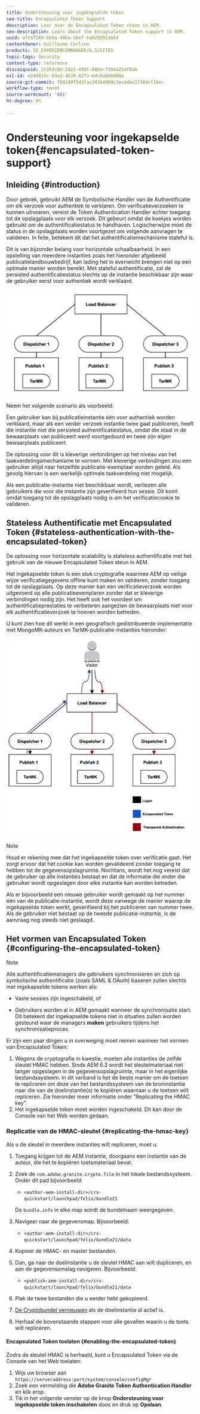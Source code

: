 ```yaml
---
title: Ondersteuning voor ingekapselde token
seo-title: Encapsulated Token Support
description: Leer over de Encapsulated Token steun in AEM.
seo-description: Learn about the Encapsulated Token support in AEM.
uuid: a7c6f269-bb5a-49ba-abef-ea029202ab6d
contentOwner: Guillaume Carlino
products: SG_EXPERIENCEMANAGER/6.5/SITES
topic-tags: Security
content-type: reference
discoiquuid: 2c263c0d-2521-49df-88ba-f304a25af8ab
exl-id: e24d815c-83e2-4639-8273-b4c0a6bb008a
source-git-commit: f8d249f5d3fac243b4989c3eca4be2730dcf16ec
workflow-type: tm+mt
source-wordcount: '801'
ht-degree: 0%

---
```


# Ondersteuning voor ingekapselde token{#encapsulated-token-support}

## Inleiding {#introduction}

Door gebrek, gebruikt AEM de Symbolische Handler van de Authentificatie om elk verzoek voor authentiek te verklaren. Om verificatieverzoeken te kunnen uitvoeren, vereist de Token Authentication Handler echter toegang tot de opslagplaats voor elk verzoek. Dit gebeurt omdat de koekjes worden gebruikt om de authentificatiestatus te handhaven. Logischerwijze moet de status in de opslagplaats worden voortgezet om volgende aanvragen te valideren. In feite, betekent dit dat het authentificatiemechanisme stateful is.

Dit is van bijzonder belang voor horizontale schaalbaarheid. In een opstelling van meerdere instanties zoals het hieronder afgebeeld publicatielandbouwbedrijf, kan lading het in evenwicht brengen niet op een optimale manier worden bereikt. Met stateful authentificatie, zal de persisted authentificatiestatus slechts op de instantie beschikbaar zijn waar de gebruiker eerst voor authentiek wordt verklaard.

![chlimage_1-33](assets/chlimage_1-33a.png)

Neem het volgende scenario als voorbeeld:

Een gebruiker kan bij publicatieinstantie één voor authentiek worden verklaard, maar als een verder verzoek instantie twee gaat publiceren, heeft die instantie niet die persisted authentificatiestatus, omdat die staat in de bewaarplaats van publiceert werd voortgeduurd en twee zijn eigen bewaarplaats publiceert.

De oplossing voor dit is kleverige verbindingen op het niveau van het taakverdelingsmechanisme te vormen. Met kleverige verbindingen zou een gebruiker altijd naar hetzelfde publicatie-exemplaar worden geleid. Als gevolg hiervan is een werkelijk optimale taakverdeling niet mogelijk.

Als een publicatie-instantie niet beschikbaar wordt, verliezen alle gebruikers die voor die instantie zijn geverifieerd hun sessie. Dit komt omdat toegang tot de opslagplaats nodig is om het verificatiecookie te valideren.

## Stateless Authentificatie met Encapsulated Token {#stateless-authentication-with-the-encapsulated-token}

De oplossing voor horizontale scalability is stateless authentificatie met het gebruik van de nieuwe Encapsulated Token steun in AEM.

Het ingekapselde token is een stuk cryptografie waarmee AEM op veilige wijze verificatiegegevens offline kunt maken en valideren, zonder toegang tot de opslagplaats. Op deze manier kan een verificatieverzoek worden uitgevoerd op alle publicatieexemplaren zonder dat er kleverige verbindingen nodig zijn. Het heeft ook het voordeel om authentificatieprestaties te verbeteren aangezien de bewaarplaats niet voor elk authentificatieverzoek te hoeven worden betreden.

U kunt zien hoe dit werkt in een geografisch gedistribueerde implementatie met MongoMK-auteurs en TarMK-publicatie-instanties hieronder:

![chlimage_1-34](assets/chlimage_1-34a.png)

>[!NOTE]
>
>Houd er rekening mee dat het ingekapselde token over verificatie gaat. Het zorgt ervoor dat het cookie kan worden gevalideerd zonder toegang te hebben tot de gegevensopslagruimte. Nochtans, wordt het nog vereist dat de gebruiker op alle instanties bestaat en dat de informatie die onder die gebruiker wordt opgeslagen door elke instantie kan worden betreden.
>
>Als er bijvoorbeeld een nieuwe gebruiker wordt gemaakt op het nummer één van de publicatie-instantie, wordt deze vanwege de manier waarop de ingekapselde token werkt, geverifieerd bij het publiceren van nummer twee. Als de gebruiker niet bestaat op de tweede publicatie-instantie, is de aanvraag nog steeds niet geslaagd.

## Het vormen van Encapsulated Token {#configuring-the-encapsulated-token}

>[!NOTE]
>Alle authentificatiemanagers die gebruikers synchroniseren en zich op symbolische authentificatie (zoals SAML &amp; OAuth) baseren zullen slechts met ingekapselde tokens werken als:
>
>* Vaste sessies zijn ingeschakeld, of
>
>* Gebruikers worden al in AEM gemaakt wanneer de synchronisatie start. Dit betekent dat ingekapselde tokens niet in situaties zullen worden gesteund waar de managers **maken** gebruikers tijdens het synchronisatieproces.


Er zijn een paar dingen u in overweging moet nemen wanneer het vormen van Encapsulated Token:

1. Wegens de cryptografie in kwestie, moeten alle instanties de zelfde sleutel HMAC hebben. Sinds AEM 6.3 wordt het sleutelmateriaal niet langer opgeslagen in de gegevensopslagruimte, maar in het eigenlijke bestandssysteem. In dit verband is het de beste manier om de toetsen te repliceren om deze van het bestandssysteem van de broninstantie naar die van de doelinstantie(s) te kopiëren waarnaar u de toetsen wilt repliceren. Zie hieronder meer informatie onder &quot;Replicating the HMAC key&quot;.
1. Het ingekapselde token moet worden ingeschakeld. Dit kan door de Console van het Web worden gedaan.

### Replicatie van de HMAC-sleutel {#replicating-the-hmac-key}

Als u de sleutel in meerdere instanties wilt repliceren, moet u:

1. Toegang krijgen tot de AEM instantie, doorgaans een instantie van de auteur, die het te kopiëren toetsmateriaal bevat.
1. Zoek de `com.adobe.granite.crypto.file` in het lokale bestandssysteem. Onder dit pad bijvoorbeeld:

   * `<author-aem-install-dir>/crx-quickstart/launchpad/felix/bundle21`

   De `bundle.info` in elke map wordt de bundelnaam weergegeven.

1. Navigeer naar de gegevensmap. Bijvoorbeeld:

   * `<author-aem-install-dir>/crx-quickstart/launchpad/felix/bundle21/data`

1. Kopieer de HMAC- en master bestanden.
1. Dan, ga naar de doelinstantie u de sleutel HMAC aan wilt dupliceren, en aan de gegevensomslag navigeren. Bijvoorbeeld:

   * `<publish-aem-install-dir>/crx-quickstart/launchpad/felix/bundle21/data`

1. Plak de twee bestanden die u eerder hebt gekopieerd.
1. [De Cryptobundel vernieuwen](/help/communities/deploy-communities.md#refresh-the-granite-crypto-bundle) als de doelinstantie al actief is.

1. Herhaal de bovenstaande stappen voor alle gevallen waarin u de toets wilt repliceren.

#### Encapsulated Token toelaten {#enabling-the-encapsulated-token}

Zodra de sleutel HMAC is herhaald, kunt u Encapsulated Token via de Console van het Web toelaten:

1. Wijs uw browser aan `https://serveraddress:port/system/console/configMgr`
1. Zoek een vermelding die **Adobe Granite Token Authentication Handler** en klik erop.
1. Tik in het volgende venster op de knop **Ondersteuning voor ingekapselde token inschakelen** doos en druk op **Opslaan**.
